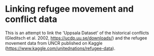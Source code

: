 # Linking refugee movement and conflict data

This is an attempt to link the 'Uppsala Dataset' of the historical conflicts (Gleditsch et al. 2002, https://ucdp.uu.se/downloads/) and the refugee movement data from UNCR published on Kaggle (https://www.kaggle.com/unitednations/refugee-data).

